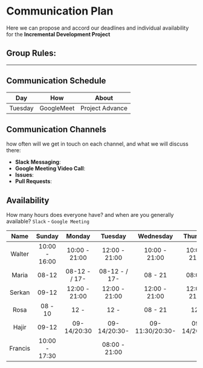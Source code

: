 # Communication Plan  
Here we can propose and accord our deadlines and individual availability for the **Incremental Development Project**

## Group Rules:

---

## Communication Schedule

|   Day   |   How   |   About   |
| :------: | :-----: | :------: |
|   Tuesday | GoogleMeet    | Project Advance   |


## Communication Channels

how often will we get in touch on each channel, and what we will discuss there:

- **Slack Messaging**:
- **Google Meeting Video Call**:
- **Issues**:
- **Pull Requests**:

## Availability

How many hours does everyone have? and when are you generally available? `Slack` - `Google Meeting`

|   Name    |    Sunday     |    Monday     |    Tuesday    |    Wednesday    |   Thursday   |   Friday    | Saturday |
| :-------: | :-----------: | :-----------: | :-----------: | :-------------: | :----------: | :---------: | :------: |
|  Walter   | 10:00 -  16:00 |    10:00 - 21:00   |    12:00 - 21:00    |     10:00 - 21:00    |   10:00 - 21:00   |   10:00 - 12:00   | 10:00 - 12:00  |
|   Maria   |     08-12     | 08-12 - / 17- | 08-12 - / 17- |     08 - 21     |   08:00 -    |   08:00 -   | 08:00 -  |
|   Serkan    |     09-12   |  12:00 - 21:00   |       12:00 - 21:00        |    12:00 - 21:00              |   12:00 - 21:00           |  12:00 - 21:00            |09-12 
|   Rosa   |    08 - 10   |     12 -      |     12 -      |     08 - 21     |     12 -     |      -      | 08 - 12  |
|   Hajir   |     09-12     |  09-14/20:30  | 09-14/20:30-  | 09-11:30/20:30- | 09-14/20:30- | 09-11/20:30 |   09-    |
| Francis |    10:00 - 17:30           |               |          08:00 - 21:00     |                 |              |             |

